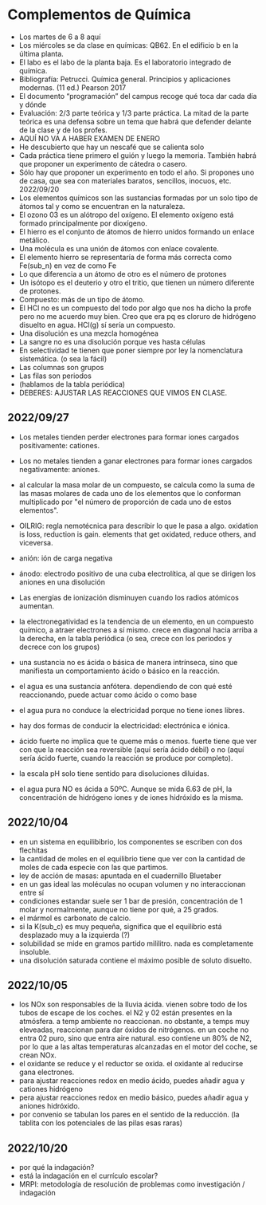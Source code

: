 # Complementos de Química

-	Los martes de 6 a 8 aquí
-	Los miércoles se da clase en químicas: QB62. En el edificio b en la última planta.
-	El labo es el labo de la planta baja. Es el laboratorio integrado de química.
-	Bibliografía: Petrucci. Química general. Principios y aplicaciones modernas. (11 ed.) Pearson 2017
-	El documento “programación” del campus recoge qué toca dar cada día y dónde
-	Evaluación: 2/3 parte teórica y 1/3 parte práctica. La mitad de la parte teórica es una defensa sobre un tema que habrá que defender delante de la clase y de los profes.
-	AQUÍ NO VA A HABER EXAMEN DE ENERO
-	He descubierto que hay un nescafé que se calienta solo
-	Cada práctica tiene primero el guión y luego la memoria. También habrá que proponer un experimento de cátedra o casero.
-	Sólo hay que proponer un experimento en todo el año. Si propones uno de casa, que sea con materiales baratos, sencillos, inocuos, etc.
2022/09/20
-	Los elementos químicos son las sustancias formadas por un solo tipo de átomos tal y como se encuentran en la naturaleza.
-	El ozono 03 es un alótropo del oxígeno. El elemento oxígeno está formado principalmente por dioxígeno.
-	El hierro es el conjunto de átomos de hierro unidos formando un enlace metálico.
-	Una molécula es una unión de átomos con enlace covalente.
-	El elemento hierro se representaría de forma más correcta como Fe(sub_n) en vez de como Fe
-	Lo que diferencia a un átomo de otro es el número de protones
-	Un isótopo es el deuterio y otro el tritio, que tienen un número diferente de protones.
-	Compuesto: más de un tipo de átomo.
-	El HCl no es un compuesto del todo por algo que nos ha dicho la profe pero no me acuerdo muy bien. Creo que era pq es cloruro de hidrógeno disuelto en agua. HCl(g) sí sería un compuesto.
-	Una disolución es una mezcla homogénea
-	La sangre no es una disolución porque ves hasta células
-	En selectividad te tienen que poner siempre por ley la nomenclatura sistemática. (o sea la fácil)
-	Las columnas son grupos
-	Las filas son periodos
-	(hablamos de la tabla periódica)
-	DEBERES: AJUSTAR LAS REACCIONES QUE VIMOS EN CLASE.

## 2022/09/27

- Los metales tienden perder electrones para
formar iones cargados positivamente: cationes.
- Los no metales tienden a ganar electrones para
formar iones cargados negativamente: aniones.
- al calcular la masa molar de un compuesto, se calcula como la suma de las masas molares de cada uno de los elementos que lo conforman multiplicado por "el número de proporción de cada uno de estos elementos".
- OILRIG: regla nemotécnica para describir lo que le pasa a algo. oxidation is loss, reduction is gain. elements that get oxidated, reduce others, and viceversa.
- anión: ión de carga negativa
- ánodo: electrodo positivo de una cuba electrolítica, al que se dirigen los aniones en una disolución
- Las energías de ionización disminuyen cuando los radios atómicos aumentan.
- la electronegatividad es la tendencia de un elemento, en un compuesto químico, a atraer electrones a sí mismo. crece en diagonal hacia arriba a la derecha, en la tabla periódica (o sea, crece con los periodos y decrece con los grupos)

- una sustancia no es ácida o básica de manera intrínseca, sino que manifiesta un comportamiento ácido o básico en la reacción.
- el agua es una sustancia anfótera. dependiendo de con qué esté reaccionando, puede actuar como ácido o como base
- el agua pura no conduce la electricidad porque no tiene iones libres.
- hay dos formas de conducir la electricidad: electrónica e iónica.
- ácido fuerte no implica que te queme más o menos. fuerte tiene que ver con que la reacción sea reversible (aquí sería ácido débil) o no (aquí sería ácido fuerte, cuando la reacción se produce por completo).
- la escala pH solo tiene sentido para disoluciones diluidas.
- el agua pura NO es ácida a 50ºC. Aunque se mida 6.63 de pH, la concentración de hidrógeno iones y de iones hidróxido es la misma.

## 2022/10/04

- en un sistema en equilibibrio, los componentes se escriben con dos flechitas
- la cantidad de moles en el equilibrio tiene que ver con la cantidad de moles de cada especie con las que partimos.
- ley de acción de masas: apuntada en el cuadernillo Bluetaber
- en un gas ideal las moléculas no ocupan volumen y no interaccionan entre sí
- condiciones estandar suele ser 1 bar de presión, concentración de 1 molar y normalmente, aunque no tiene por qué, a 25 grados.
- el mármol es carbonato de calcio.
- si la K(sub_c) es muy pequeña, significa que el equilibrio está desplazado muy a la izquierda (?)
- solubilidad se mide en gramos partido mililitro. nada es completamente insoluble.
- una disolución saturada contiene el máximo posible de soluto disuelto.

## 2022/10/05

- los NOx son responsables de la lluvia ácida. vienen sobre todo de los tubos de escape de los coches. el N2 y 02 están presentes en la atmósfera. a temp ambiente no reaccionan. no obstante, a temps muy eleveadas, reaccionan para dar óxidos de nitrógenos. en un coche no entra 02 puro, sino que entra aire natural. eso contiene un 80% de N2, por lo que a las altas temperaturas alcanzadas en el motor del coche, se crean NOx.
- el oxidante se reduce y el reductor se oxida. el oxidante al reducirse gana electrones.
- para ajustar reacciones redox en medio ácido, puedes añadir agua y cationes hidrógeno
- pera ajustar reacciones redox en medio básico, puedes añadir agua y aniones hidróxido.
- por convenio se tabulan los pares en el sentido de la reducción. (la tablita con los potenciales de las pilas esas raras)

## 2022/10/20

- por qué la indagación?
- está la indagación en el currículo escolar?
- MRPI: metodología de resolución de problemas como investigación / indagación
